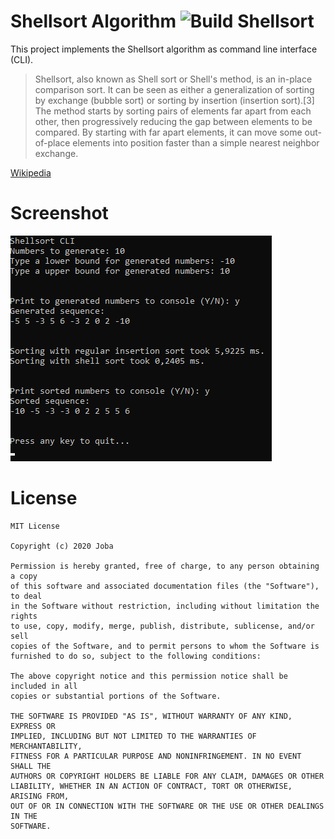# Shellsort Algorithm ![Build Shellsort](https://github.com/JohannesBauer97/shellsort-algorithm/workflows/Build%20Shellsort/badge.svg?branch=master)
This project implements the Shellsort algorithm as command line interface (CLI).

> Shellsort, also known as Shell sort or Shell's method, is an in-place comparison sort. It can be seen as either a generalization of sorting by exchange (bubble sort) or sorting by insertion (insertion sort).[3] The method starts by sorting pairs of elements far apart from each other, then progressively reducing the gap between elements to be compared. By starting with far apart elements, it can move some out-of-place elements into position faster than a simple nearest neighbor exchange.

[Wikipedia](https://en.wikipedia.org/wiki/Shellsort)
# Screenshot
![cli demo](.github/screenshots/cli.png)
# License
````
MIT License

Copyright (c) 2020 Joba

Permission is hereby granted, free of charge, to any person obtaining a copy
of this software and associated documentation files (the "Software"), to deal
in the Software without restriction, including without limitation the rights
to use, copy, modify, merge, publish, distribute, sublicense, and/or sell
copies of the Software, and to permit persons to whom the Software is
furnished to do so, subject to the following conditions:

The above copyright notice and this permission notice shall be included in all
copies or substantial portions of the Software.

THE SOFTWARE IS PROVIDED "AS IS", WITHOUT WARRANTY OF ANY KIND, EXPRESS OR
IMPLIED, INCLUDING BUT NOT LIMITED TO THE WARRANTIES OF MERCHANTABILITY,
FITNESS FOR A PARTICULAR PURPOSE AND NONINFRINGEMENT. IN NO EVENT SHALL THE
AUTHORS OR COPYRIGHT HOLDERS BE LIABLE FOR ANY CLAIM, DAMAGES OR OTHER
LIABILITY, WHETHER IN AN ACTION OF CONTRACT, TORT OR OTHERWISE, ARISING FROM,
OUT OF OR IN CONNECTION WITH THE SOFTWARE OR THE USE OR OTHER DEALINGS IN THE
SOFTWARE.
````
